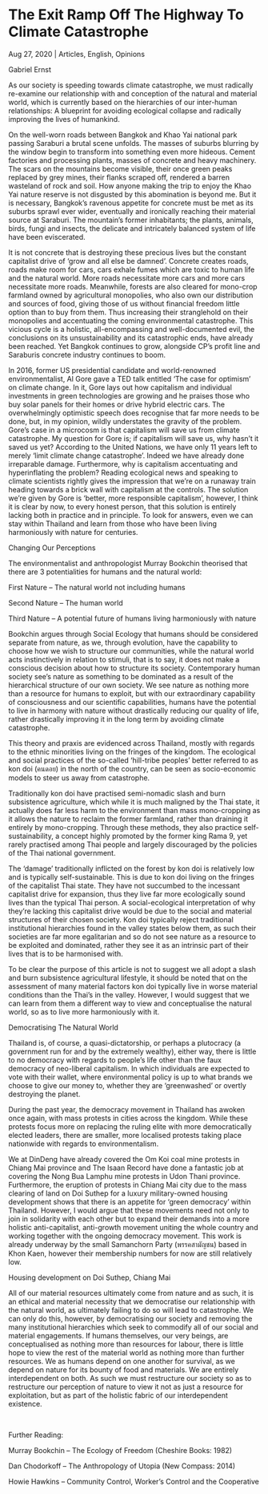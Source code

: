 # The Exit Ramp Off The Highway To Climate Catastrophe

Aug 27, 2020 | Articles, English, Opinions





Gabriel Ernst

As our society is speeding towards climate catastrophe, we must radically re-examine our relationship with and conception of the natural and material world, which is currently based on the hierarchies of our inter-human relationships: A blueprint for avoiding ecological collapse and radically improving the lives of humankind. 

On the well-worn roads between Bangkok and Khao Yai national park passing Saraburi a brutal scene unfolds. The masses of suburbs blurring by the window begin to transform into something even more hideous. Cement factories and processing plants, masses of concrete and heavy machinery. The scars on the mountains become visible, their once green peaks replaced by grey mines, their flanks scraped off, rendered a barren wasteland of rock and soil. How anyone making the trip to enjoy the Khao Yai nature reserve is not disgusted by this abomination is beyond me. But it is necessary, Bangkok’s ravenous appetite for concrete must be met as its suburbs sprawl ever wider, eventually and ironically reaching their material source at Saraburi. The mountain’s former inhabitants; the plants, animals, birds, fungi and insects, the delicate and intricately balanced system of life have been eviscerated.

It is not concrete that is destroying these precious lives but the constant capitalist drive of ‘grow and all else be damned’. Concrete creates roads, roads make room for cars, cars exhale fumes which are toxic to human life and the natural world. More roads necessitate more cars and more cars necessitate more roads. Meanwhile, forests are also cleared for mono-crop farmland owned by agricultural monopolies, who also own our distribution and sources of food, giving those of us without financial freedom little option than to buy from them. Thus increasing their stranglehold on their monopolies and accentuating the coming environmental catastrophe. This vicious cycle is a holistic, all-encompassing and well-documented evil, the conclusions on its unsustainability and its catastrophic ends, have already been reached. Yet Bangkok continues to grow, alongside CP’s profit line and Saraburis concrete industry continues to boom. 

In 2016, former US presidential candidate and world-renowned environmentalist, Al Gore gave a TED talk entitled ‘The case for optimism’ on climate change. In it, Gore lays out how capitalism and individual investments in green technologies are growing and he praises those who buy solar panels for their homes or drive hybrid electric cars. The overwhelmingly optimistic speech does recognise that far more needs to be done, but, in my opinion, wildly understates the gravity of the problem. Gore’s case in a microcosm is that capitalism will save us from climate catastrophe. My question for Gore is; if capitalism will save us, why hasn’t it saved us yet? According to the United Nations, we have only 11 years left to merely ‘limit climate change catastrophe’. Indeed we have already done irreparable damage. Furthermore, why is capitalism accentuating and hyperinflating the problem? Reading ecological news and speaking to climate scientists rightly gives the impression that we’re on a runaway train heading towards a brick wall with capitalism at the controls. The solution we’re given by Gore is ‘better, more responsible capitalism’, however, I think it is clear by now, to every honest person, that this solution is entirely lacking both in practice and in principle. To look for answers, even we can stay within Thailand and learn from those who have been living harmoniously with nature for centuries.



Changing Our Perceptions

The environmentalist and anthropologist Murray Bookchin theorised that there are 3 potentialities for humans and the natural world:



First Nature – The natural world not including humans

Second Nature – The human world

Third Nature – A potential future of humans living harmoniously with nature



Bookchin argues through Social Ecology that humans should be considered separate from nature, as we, through evolution, have the capability to choose how we wish to structure our communities, while the natural world acts instinctively in relation to stimuli, that is to say, it does not make a conscious decision about how to structure its society. Contemporary human society see’s nature as something to be dominated as a result of the hierarchical structure of our own society. We see nature as nothing more than a resource for humans to exploit, but with our extraordinary capability of consciousness and our scientific capabilities, humans have the potential to live in harmony with nature without drastically reducing our quality of life, rather drastically improving it in the long term by avoiding climate catastrophe. 

This theory and praxis are evidenced across Thailand, mostly with regards to the ethnic minorities living on the fringes of the kingdom. The ecological and social practices of the so-called ‘hill-tribe peoples’ better referred to as kon doi (คนดอย) in the north of the country, can be seen as socio-economic models to steer us away from catastrophe. 

Traditionally kon doi have practised semi-nomadic slash and burn subsistence agriculture, which while it is much maligned by the Thai state, it actually does far less harm to the environment than mass mono-cropping as it allows the nature to reclaim the former farmland, rather than draining it entirely by mono-cropping. Through these methods, they also practice self-sustainability, a concept highly promoted by the former king Rama 9, yet rarely practised among Thai people and largely discouraged by the policies of the Thai national government. 

The ‘damage’ traditionally inflicted on the forest by kon doi is relatively low and is typically self-sustainable. This is due to kon doi living on the fringes of the capitalist Thai state. They have not succumbed to the incessant capitalist drive for expansion, thus they live far more ecologically sound lives than the typical Thai person. A social-ecological interpretation of why they’re lacking this capitalist drive would be due to the social and material structures of their chosen society. Kon doi typically reject traditional institutional hierarchies found in the valley states below them, as such their societies are far more egalitarian and so do not see nature as a resource to be exploited and dominated, rather they see it as an intrinsic part of their lives that is to be harmonised with. 

To be clear the purpose of this article is not to suggest we all adopt a slash and burn subsistence agricultural lifestyle, it should be noted that on the assessment of many material factors kon doi typically live in worse material conditions than the Thai’s in the valley. However, I would suggest that we can learn from them a different way to view and conceptualise the natural world, so as to live more harmoniously with it. 



Democratising The Natural World

Thailand is, of course, a quasi-dictatorship, or perhaps a plutocracy (a government run for and by the extremely wealthy), either way, there is little to no democracy with regards to people’s life other than the faux democracy of neo-liberal capitalism. In which individuals are expected to vote with their wallet, where environmental policy is up to what brands we choose to give our money to, whether they are ‘greenwashed’ or overtly destroying the planet.

During the past year, the democracy movement in Thailand has awoken once again, with mass protests in cities across the kingdom. While these protests focus more on replacing the ruling elite with more democratically elected leaders, there are smaller, more localised protests taking place nationwide with regards to environmentalism. 

We at DinDeng have already covered the Om Koi coal mine protests in Chiang Mai province and The Isaan Record have done a fantastic job at covering the Nong Bua Lamphu mine protests in Udon Thani province. Furthermore, the eruption of protests in Chiang Mai city due to the mass clearing of land on Doi Suthep for a luxury military-owned housing development shows that there is an appetite for ‘green democracy’ within Thailand. However, I would argue that these movements need not only to join in solidarity with each other but to expand their demands into a more holistic anti-capitalist, anti-growth movement uniting the whole country and working together with the ongoing democracy movement. This work is already underway by the small Samanchorn Party (พรรคสามัญชน) based in Khon Kaen, however their membership numbers for now are still relatively low.

Housing development on Doi Suthep, Chiang Mai

All of our material resources ultimately come from nature and as such, it is an ethical and material necessity that we democratise our relationship with the natural world, as ultimately failing to do so will lead to catastrophe. We can only do this, however, by democratising our society and removing the many institutional hierarchies which seek to commodify all of our social and material engagements. If humans themselves, our very beings, are conceptualised as nothing more than resources for labour, there is little hope to view the rest of the material world as nothing more than further resources. We as humans depend on one another for survival, as we depend on nature for its bounty of food and materials. We are entirely interdependent on both. As such we must restructure our society so as to restructure our perception of nature to view it not as just a resource for exploitation, but as part of the holistic fabric of our interdependent existence. 

 

Further Reading:

Murray Bookchin – The Ecology of Freedom (Cheshire Books: 1982)

Dan Chodorkoff – The Anthropology of Utopia (New Compass: 2014)

Howie Hawkins – Community Control, Worker’s Control and the Cooperative